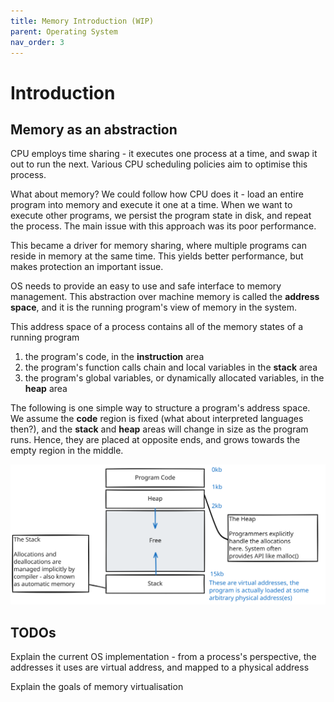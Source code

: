 ```yaml
---
title: Memory Introduction (WIP)
parent: Operating System
nav_order: 3
---
```

# Introduction
## Memory as an abstraction
CPU employs time sharing - it executes one process at a time, and swap it out to run the next. Various CPU scheduling policies aim to optimise this process.

What about memory? We could follow how CPU does it - load an entire program into memory and execute it one at a time. When we want to execute other programs, we persist the program state in disk, and repeat the process. The main issue with this approach was its poor performance.

This became a driver for memory sharing, where multiple programs can reside in memory at the same time. This yields better performance, but makes protection an important issue.

OS needs to provide an easy to use and safe interface to memory management. This abstraction over machine memory is called the **address space**, and it is the running program's view of memory in the system.

This address space of a process contains all of the memory states of a running program
1. the program's code, in the **instruction** area
2. the program's function calls chain and local variables in the **stack** area
3. the program's global variables, or dynamically allocated variables, in the **heap** area

The following is one simple way to structure a program's address space. We assume the **code** region is fixed (what about interpreted languages then?), and the **stack** and **heap** areas will change in size as the program runs. Hence, they are placed at opposite ends, and grows towards the empty region in the middle.

![](3-1-process_addr_space.svg)

## TODOs 
Explain the current OS implementation - from a process's perspective, the addresses it uses are virtual address, and mapped to a physical address

Explain the goals of memory virtualisation
